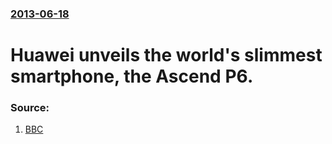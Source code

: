 ### [2013-06-18](/news/2013/06/18/index.md)

# Huawei unveils the world's slimmest smartphone, the Ascend P6. 




### Source:

1. [BBC](http://www.bbc.co.uk/news/technology-22949159)

